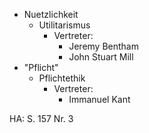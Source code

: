 - Nuetzlichkeit
  - Utilitarismus
    - Vertreter: 
      - Jeremy Bentham
      - John Stuart Mill
- "Pflicht"
  - Pflichtethik
    - Vertreter:
      - Immanuel Kant

HA: S. 157 Nr. 3